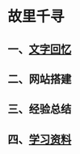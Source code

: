 # 故里千寻

## 一、[文字回忆](dream/oldremember.html)

## 二、网站搭建

## 三、经验总结

## 四、[学习资料](StudyRes/StudyRes.html)









































